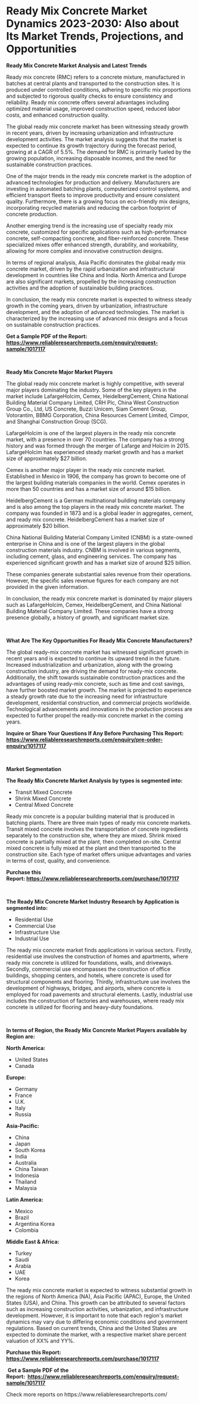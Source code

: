 <p><h1>Ready Mix Concrete Market Dynamics 2023-2030: Also about Its Market Trends, Projections, and Opportunities</h1></p><p><strong>Ready Mix Concrete Market Analysis and Latest Trends</strong></p>
<p><p>Ready mix concrete (RMC) refers to a concrete mixture, manufactured in batches at central plants and transported to the construction sites. It is produced under controlled conditions, adhering to specific mix proportions and subjected to rigorous quality checks to ensure consistency and reliability. Ready mix concrete offers several advantages including optimized material usage, improved construction speed, reduced labor costs, and enhanced construction quality.</p><p>The global ready mix concrete market has been witnessing steady growth in recent years, driven by increasing urbanization and infrastructure development activities. The market analysis suggests that the market is expected to continue its growth trajectory during the forecast period, growing at a CAGR of 5.5%. The demand for RMC is primarily fueled by the growing population, increasing disposable incomes, and the need for sustainable construction practices.</p><p>One of the major trends in the ready mix concrete market is the adoption of advanced technologies for production and delivery. Manufacturers are investing in automated batching plants, computerized control systems, and efficient transport fleets to improve productivity and ensure consistent quality. Furthermore, there is a growing focus on eco-friendly mix designs, incorporating recycled materials and reducing the carbon footprint of concrete production.</p><p>Another emerging trend is the increasing use of specialty ready mix concrete, customized for specific applications such as high-performance concrete, self-compacting concrete, and fiber-reinforced concrete. These specialized mixes offer enhanced strength, durability, and workability, allowing for more complex and innovative construction designs.</p><p>In terms of regional analysis, Asia Pacific dominates the global ready mix concrete market, driven by the rapid urbanization and infrastructural development in countries like China and India. North America and Europe are also significant markets, propelled by the increasing construction activities and the adoption of sustainable building practices.</p><p>In conclusion, the ready mix concrete market is expected to witness steady growth in the coming years, driven by urbanization, infrastructure development, and the adoption of advanced technologies. The market is characterized by the increasing use of advanced mix designs and a focus on sustainable construction practices.</p></p>
<p><strong>Get a Sample PDF of the Report:&nbsp; <a href="https://www.reliableresearchreports.com/enquiry/request-sample/1017117">https://www.reliableresearchreports.com/enquiry/request-sample/1017117</a></strong></p>
<p>&nbsp;</p>
<p><strong>Ready Mix Concrete Major Market Players</strong></p>
<p><p>The global ready mix concrete market is highly competitive, with several major players dominating the industry. Some of the key players in the market include LafargeHolcim, Cemex, HeidelbergCement, China National Building Material Company Limited, CRH Plc, China West Construction Group Co., Ltd, US Concrete, Buzzi Unicem, Siam Cement Group, Votorantim, BBMG Corporation, China Resources Cement Limited, Cimpor, and Shanghai Construction Group (SCG).</p><p>LafargeHolcim is one of the largest players in the ready mix concrete market, with a presence in over 70 countries. The company has a strong history and was formed through the merger of Lafarge and Holcim in 2015. LafargeHolcim has experienced steady market growth and has a market size of approximately $27 billion.</p><p>Cemex is another major player in the ready mix concrete market. Established in Mexico in 1906, the company has grown to become one of the largest building materials companies in the world. Cemex operates in more than 50 countries and has a market size of around $15 billion.</p><p>HeidelbergCement is a German multinational building materials company and is also among the top players in the ready mix concrete market. The company was founded in 1873 and is a global leader in aggregates, cement, and ready mix concrete. HeidelbergCement has a market size of approximately $20 billion.</p><p>China National Building Material Company Limited (CNBM) is a state-owned enterprise in China and is one of the largest players in the global construction materials industry. CNBM is involved in various segments, including cement, glass, and engineering services. The company has experienced significant growth and has a market size of around $25 billion.</p><p>These companies generate substantial sales revenue from their operations. However, the specific sales revenue figures for each company are not provided in the given information.</p><p>In conclusion, the ready mix concrete market is dominated by major players such as LafargeHolcim, Cemex, HeidelbergCement, and China National Building Material Company Limited. These companies have a strong presence globally, a history of growth, and significant market size.</p></p>
<p>&nbsp;</p>
<p><strong>What Are The Key Opportunities For Ready Mix Concrete Manufacturers?</strong></p>
<p><p>The global ready-mix concrete market has witnessed significant growth in recent years and is expected to continue its upward trend in the future. Increased industrialization and urbanization, along with the growing construction industry, are driving the demand for ready-mix concrete. Additionally, the shift towards sustainable construction practices and the advantages of using ready-mix concrete, such as time and cost savings, have further boosted market growth. The market is projected to experience a steady growth rate due to the increasing need for infrastructure development, residential construction, and commercial projects worldwide. Technological advancements and innovations in the production process are expected to further propel the ready-mix concrete market in the coming years.</p></p>
<p><strong>Inquire or Share Your Questions If Any Before Purchasing This Report: <a href="https://www.reliableresearchreports.com/enquiry/pre-order-enquiry/1017117">https://www.reliableresearchreports.com/enquiry/pre-order-enquiry/1017117</a></strong></p>
<p>&nbsp;</p>
<p><strong>Market Segmentation</strong></p>
<p><strong>The Ready Mix Concrete Market Analysis by types is segmented into:</strong></p>
<p><ul><li>Transit Mixed Concrete</li><li>Shrink Mixed Concrete</li><li>Central Mixed Concrete</li></ul></p>
<p><p>Ready mix concrete is a popular building material that is produced in batching plants. There are three main types of ready mix concrete markets. Transit mixed concrete involves the transportation of concrete ingredients separately to the construction site, where they are mixed. Shrink mixed concrete is partially mixed at the plant, then completed on-site. Central mixed concrete is fully mixed at the plant and then transported to the construction site. Each type of market offers unique advantages and varies in terms of cost, quality, and convenience.</p></p>
<p><strong>Purchase this Report:&nbsp;<a href="https://www.reliableresearchreports.com/purchase/1017117">https://www.reliableresearchreports.com/purchase/1017117</a></strong></p>
<p>&nbsp;</p>
<p><strong>The Ready Mix Concrete Market Industry Research by Application is segmented into:</strong></p>
<p><ul><li>Residential Use</li><li>Commercial Use</li><li>Infrastructure Use</li><li>Industrial Use</li></ul></p>
<p><p>The ready mix concrete market finds applications in various sectors. Firstly, residential use involves the construction of homes and apartments, where ready mix concrete is utilized for foundations, walls, and driveways. Secondly, commercial use encompasses the construction of office buildings, shopping centers, and hotels, where concrete is used for structural components and flooring. Thirdly, infrastructure use involves the development of highways, bridges, and airports, where concrete is employed for road pavements and structural elements. Lastly, industrial use includes the construction of factories and warehouses, where ready mix concrete is utilized for flooring and heavy-duty foundations.</p></p>
<p>&nbsp;</p>
<p><strong>In terms of Region, the Ready Mix Concrete Market Players available by Region are:</strong></p>
<p>
    <p> <strong> North America: </strong>
        <ul>
            <li>United States</li>
            <li>Canada</li>
        </ul>
        </p> 
    <p> <strong> Europe: </strong>
        <ul>
            <li>Germany</li>
            <li>France</li>
            <li>U.K.</li>
            <li>Italy</li>
            <li>Russia</li>
        </ul>
        </p> 
    <p> <strong> Asia-Pacific: </strong>
        <ul>
            <li>China</li>
            <li>Japan</li>
            <li>South Korea</li>
            <li>India</li>
            <li>Australia</li>
            <li>China Taiwan</li>
            <li>Indonesia</li>
            <li>Thailand</li>
            <li>Malaysia</li>
        </ul>
        </p> 
    <p> <strong> Latin America: </strong>
        <ul>
            <li>Mexico</li>
            <li>Brazil</li>
            <li>Argentina Korea</li>
            <li>Colombia</li>
        </ul>
        </p> 
    <p> <strong> Middle East & Africa: </strong>
        <ul>
            <li>Turkey</li>
            <li>Saudi</li>
            <li>Arabia</li>
            <li>UAE</li>
            <li>Korea</li>
        </ul>
    </p>
    </p>
<p><p>The ready mix concrete market is expected to witness substantial growth in the regions of North America (NA), Asia Pacific (APAC), Europe, the United States (USA), and China. This growth can be attributed to several factors such as increasing construction activities, urbanization, and infrastructure development. However, it is important to note that each region's market dynamics may vary due to differing economic conditions and government regulations. Based on current trends, China and the United States are expected to dominate the market, with a respective market share percent valuation of XX% and YY%.</p></p>
<p><strong>Purchase this Report: <a href="https://www.reliableresearchreports.com/purchase/1017117">https://www.reliableresearchreports.com/purchase/1017117</a></strong></p>
<p>&nbsp;<strong>Get a Sample PDF of the Report:&nbsp;&nbsp;<a href="https://www.reliableresearchreports.com/enquiry/request-sample/1017117">https://www.reliableresearchreports.com/enquiry/request-sample/1017117</a></strong></p>
<p><strong></strong></p>
<p>Check more reports on https://www.reliableresearchreports.com/</p>